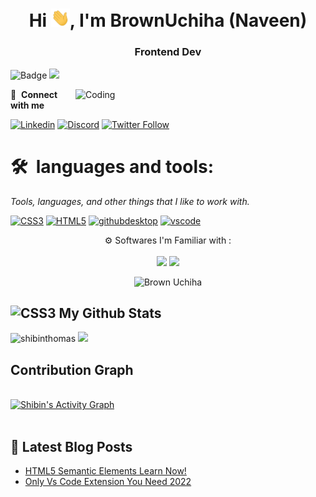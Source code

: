 <h1 align="center">Hi <img src="https://raw.githubusercontent.com/ABSphreak/ABSphreak/master/gifs/Hi.gif" width="30px">, I'm BrownUchiha (Naveen)</h1>
<h3 align="center">Frontend Dev</h3>

![Badge](https://visitor-counter-badge.vercel.app/api/BrownUchiha/BrownUchiha) <a href="https://www.github.com/BrownUchiha" target="_blank" rel="noreferrer"><img
src="https://img.shields.io/github/followers/BrownUchiha?logo=github&style=for-the-badge&color=0891b2&labelColor=1c1917" /></a>

<img align="right" alt="Coding" width="400" src="https://cdn.dribbble.com/users/2646423/screenshots/5507196/computer.gif">

🔗 &nbsp;**Connect with me**

[![Linkedin](https://img.shields.io/static/v1?label=&message=Linkedin&color=0E7FBF&&&style=flat&logo=linkedin&logoColor=white)](https://www.linkedin.com/in/naveenkumar-gumaste/)
[![Discord](https://img.shields.io/static/v1?label=&labelColor=6E85D3&message=BrownUchiha&color=555555&style=flat&logo=discord&logoColor=white)](https://discord.com/users/BrownUchiha#8121)
[![Twitter Follow](https://img.shields.io/twitter/follow/BrownUchiha?color=1DA1F2&logo=twitter&style=flat)](https://twitter.com/intent/follow?original_referer=https%3A%2F%2Ftwitter.com%2Fitsmeshibintmz&screen_name=BrownUchiha)

# 🛠 **&nbsp;languages and tools:**

<i>Tools, languages, and other things that I like to work with.</i>

<a href="https://www.w3.org/TR/CSS/#css" target="_blank" rel="noreferrer"><img src="https://raw.githubusercontent.com/danielcranney/readme-generator/main/public/icons/skills/css3-colored.svg" height="30" alt="CSS3" /></a>
<a href="https://developer.mozilla.org/en-US/docs/Glossary/HTML5" target="_blank" rel="noreferrer"><img src="https://raw.githubusercontent.com/danielcranney/readme-generator/main/public/icons/skills/html5-colored.svg" height="30" alt="HTML5" /></a>
<a href="https://desktop.github.com/" target="_blank" rel="noreferrer"><img src="https://avatars.githubusercontent.com/u/13171334?s=200&v=4" height="30" alt="githubdesktop" /></a>
<a href="https://code.visualstudio.com/" target="_blank" rel="noreferrer"><img src="https://upload.wikimedia.org/wikipedia/commons/thumb/9/9a/Visual_Studio_Code_1.35_icon.svg/1024px-Visual_Studio_Code_1.35_icon.svg.png" height="30" alt="vscode" /></a>
<p align='center'>
⚙️ Softwares I'm Familiar with :<br><br>
<img src="https://img.shields.io/badge/Visual_Studio_Code-0078D4?style=for-the-badge&logo=visual%20studio%20code&logoColor=white" />
<img src="https://img.shields.io/badge/Adobe%20Photoshop-31A8FF?style=for-the-badge&logo=Adobe%20Photoshop&logoColor=black" />
</p>

<p align="center"> <img src="https://komarev.com/ghpvc/?username=itsmeshibintmz&label=Profile%20views&color=blueviolet&style=flat" alt="Brown Uchiha" /> </p>

## <img src="https://cdn.discordapp.com/attachments/1020926419708166205/1034125465369182270/stats.png" height="25" alt="CSS3" /> My Github Stats

<p> <img src="https://github-readme-stats-itsmeshibintmz.vercel.app/api?username=BrownUchiha&show_icons=true&&line_height=25&width=20&title_color=FFFFFF&icon_color=FFFFFF&text_color=FFFFFF&bg_color=000000" alt="shibinthomas" />
<a href="http://www.github.com/BrownUchiha"><img src="https://github-readme-streak-stats.herokuapp.com/?user=itsmeshibintmz&stroke=ffffff&background=000000&ring=0891b2&fire=FF0000&currStreakNum=ffffff&currStreakLabel=0891b2&sideNums=ffffff&sideLabels=ffffff&dates=ffffff&hide_border=false" /></a>

## Contribution Graph

  <br/>
   <a href="https://github.com/itsmeshibintmz"><img alt="Shibin's Activity Graph" src="https://activity-graph.herokuapp.com/graph?username=BrownUchiha&custom_title=Brown'%20Uchiha's%20Contribution%20Graph&theme=react-dark" /></a>
  <br/>

<br/>

## 📕 Latest Blog Posts

<!-- BLOG-POST-LIST:START -->

- [HTML5 Semantic Elements Learn Now!](https://medium.com/@Cynos/html5-semantic-elements-learn-now-9a3547f1b779)
- [Only Vs Code Extension You Need 2022](https://medium.com/@Cynos/only-vs-code-extension-you-need-2022-a8225d1e6354)
